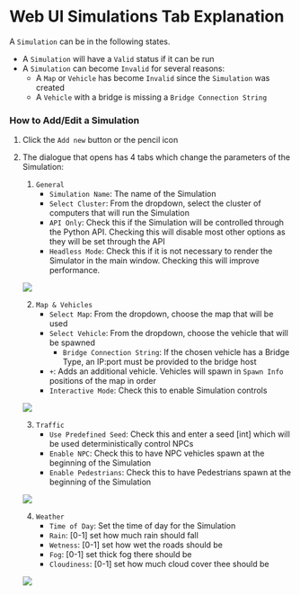 # Web UI Simulations Tab Explanation

A `Simulation` can be in the following states. 
- A `Simulation` will have a `Valid` status if it can be run
- A `Simulation` can become `Invalid` for several reasons:
	- A `Map` or `Vehicle` has become `Invalid` since the `Simulation` was created
	- A `Vehicle` with a bridge is missing a `Bridge Connection String`

### How to Add/Edit a Simulation
1. Click the `Add new` button or the pencil icon
2. The dialogue that opens has 4 tabs which change the parameters of the Simulation:
	1. `General`
		- `Simulation Name`: The name of the Simulation
		- `Select Cluster`: From the dropdown, select the cluster of computers that will run the Simulation
		- `API Only`: Check this if the Simulation will be controlled through the Python API. Checking this will disable most other options as they will be set through the API
		- `Headless Mode`: Check this if it is not necessary to render the Simulator in the main window. Checking this will improve performance.

	[![](images/web-simulation-general.png)](images/full_size_images/web-simulation-general.png)

	2. `Map & Vehicles`
		- `Select Map`: From the dropdown, choose the map that will be used
		- `Select Vehicle`: From the dropdown, choose the vehicle that will be spawned
			- `Bridge Connection String`: If the chosen vehicle has a Bridge Type, an IP:port must be provided to the bridge host
		- `+`: Adds an additional vehicle. Vehicles will spawn in `Spawn Info` positions of the map in order
		- `Interactive Mode`: Check this to enable Simulation controls

	[![](images/web-simulation-mapVehicle.png)](images/full_size_images/web-simulation-mapVehicle.png)

	3. `Traffic`
		- `Use Predefined Seed`: Check this and enter a seed [int] which will be used deterministically control NPCs
		- `Enable NPC`: Check this to have NPC vehicles spawn at the beginning of the Simulation
		- `Enable Pedestrians`: Check this to have Pedestrians spawn at the beginning of the Simulation

	[![](images/web-simulation-traffic.png)](images/full_size_images/web-simulation-traffic.png)

	4. `Weather`
		- `Time of Day`: Set the time of day for the Simulation
		- `Rain`: [0-1] set how much rain should fall
		- `Wetness`: [0-1] set how wet the roads should be
		- `Fog`: [0-1] set thick fog there should be
		- `Cloudiness`: [0-1] set how much cloud cover thee should be

	[![](images/web-simulation-weather.png)](images/full_size_images/web-simulation-weather.png)


